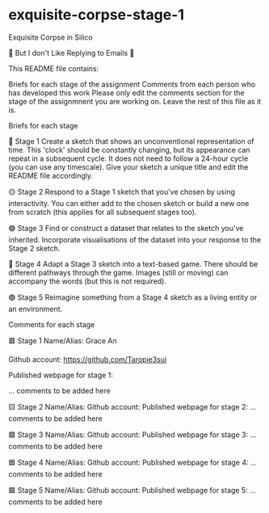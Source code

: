 # exquisite-corpse-stage-1

Exquisite Corpse in Silico

🔻 But I don't Like Replying to Emails 🔻

This README file contains:

Briefs for each stage of the assignment
Comments from each person who has developed this work
Please only edit the comments section for the stage of the assignmnent you are working on. Leave the rest of this file as it is.

Briefs for each stage

🔴 Stage 1
Create a sketch that shows an unconventional representation of time. This 'clock' should be constantly changing, but its appearance can repeat in a subsequent cycle. It does not need to follow a 24-hour cycle (you can use any timescale). Give your sketch a unique title and edit the README file accordingly.

🟡 Stage 2
Respond to a Stage 1 sketch that you've chosen by using interactivity. You can either add to the chosen sketch or build a new one from scratch (this applies for all subsequent stages too).

🟢 Stage 3
Find or construct a dataset that relates to the sketch you've inherited. Incorporate visualisations of the dataset into your response to the Stage 2 sketch.

🔵 Stage 4
Adapt a Stage 3 sketch into a text-based game. There should be different pathways through the game. Images (still or moving) can accompany the words (but this is not required).

🟣 Stage 5
Reimagine something from a Stage 4 sketch as a living entity or an environment.

Comments for each stage

🟥 Stage 1
Name/Alias: Grace An

Github account: https://github.com/Taropie3sui

Published webpage for stage 1:

... comments to be added here


🟨 Stage 2
Name/Alias:
Github account:
Published webpage for stage 2:
... comments to be added here

🟩 Stage 3
Name/Alias:
Github account:
Published webpage for stage 3:
... comments to be added here

🟦 Stage 4
Name/Alias:
Github account:
Published webpage for stage 4:
... comments to be added here

🟪 Stage 5
Name/Alias:
Github account:
Published webpage for stage 5:
... comments to be added here
